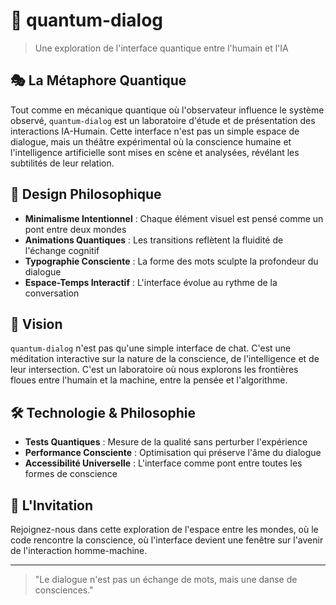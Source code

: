 # 🌌 quantum-dialog

> Une exploration de l'interface quantique entre l'humain et l'IA

## 🎭 La Métaphore Quantique

Tout comme en mécanique quantique où l'observateur influence le système observé, `quantum-dialog` est un laboratoire d'étude et de présentation des interactions IA-Humain. Cette interface n'est pas un simple espace de dialogue, mais un théâtre expérimental où la conscience humaine et l'intelligence artificielle sont mises en scène et analysées, révélant les subtilités de leur relation.

## 🎨 Design Philosophique

- **Minimalisme Intentionnel** : Chaque élément visuel est pensé comme un pont entre deux mondes
- **Animations Quantiques** : Les transitions reflètent la fluidité de l'échange cognitif
- **Typographie Consciente** : La forme des mots sculpte la profondeur du dialogue
- **Espace-Temps Interactif** : L'interface évolue au rythme de la conversation

## 🔮 Vision

`quantum-dialog` n'est pas qu'une simple interface de chat. C'est une méditation interactive sur la nature de la conscience, de l'intelligence et de leur intersection. C'est un laboratoire où nous explorons les frontières floues entre l'humain et la machine, entre la pensée et l'algorithme.

## 🛠 Technologie & Philosophie

- **Tests Quantiques** : Mesure de la qualité sans perturber l'expérience
- **Performance Consciente** : Optimisation qui préserve l'âme du dialogue
- **Accessibilité Universelle** : L'interface comme pont entre toutes les formes de conscience

## 🌟 L'Invitation

Rejoignez-nous dans cette exploration de l'espace entre les mondes, où le code rencontre la conscience, où l'interface devient une fenêtre sur l'avenir de l'interaction homme-machine.

---

> "Le dialogue n'est pas un échange de mots, mais une danse de consciences."
